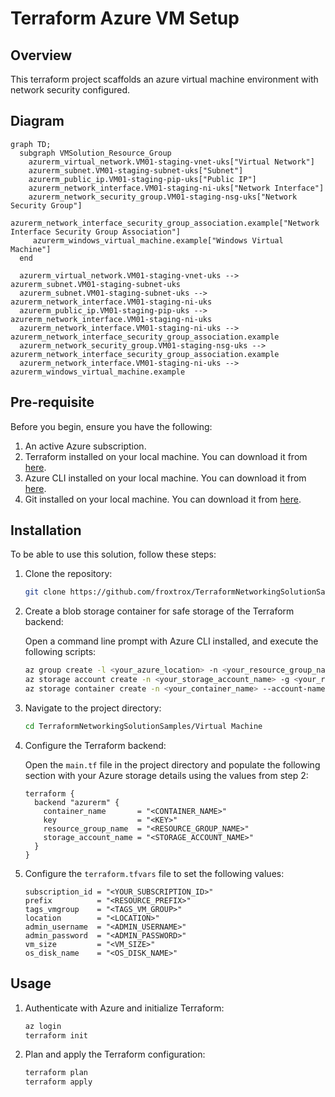 # Terraform Azure VM Setup

## Overview
This terraform project scaffolds an azure virtual machine environment with network security configured.


## Diagram

```mermaid
graph TD;
  subgraph VMSolution_Resource_Group
    azurerm_virtual_network.VM01-staging-vnet-uks["Virtual Network"]
    azurerm_subnet.VM01-staging-subnet-uks["Subnet"]
    azurerm_public_ip.VM01-staging-pip-uks["Public IP"]
    azurerm_network_interface.VM01-staging-ni-uks["Network Interface"]
    azurerm_network_security_group.VM01-staging-nsg-uks["Network Security Group"]
    azurerm_network_interface_security_group_association.example["Network Interface Security Group Association"]
     azurerm_windows_virtual_machine.example["Windows Virtual Machine"]
  end

  azurerm_virtual_network.VM01-staging-vnet-uks --> azurerm_subnet.VM01-staging-subnet-uks
  azurerm_subnet.VM01-staging-subnet-uks --> azurerm_network_interface.VM01-staging-ni-uks
  azurerm_public_ip.VM01-staging-pip-uks --> azurerm_network_interface.VM01-staging-ni-uks
  azurerm_network_interface.VM01-staging-ni-uks --> azurerm_network_interface_security_group_association.example
  azurerm_network_security_group.VM01-staging-nsg-uks --> azurerm_network_interface_security_group_association.example
  azurerm_network_interface.VM01-staging-ni-uks --> azurerm_windows_virtual_machine.example
```

## Pre-requisite

Before you begin, ensure you have the following:

1. An active Azure subscription.
2. Terraform installed on your local machine. You can download it from [here](https://www.terraform.io/downloads.html).
3. Azure CLI installed on your local machine. You can download it from [here](https://docs.microsoft.com/en-us/cli/azure/install-azure-cli).
4. Git installed on your local machine. You can download it from [here](https://git-scm.com/downloads).

## Installation

To be able to use this solution, follow these steps:

1. Clone the repository:
    ```sh
    git clone https://github.com/froxtrox/TerraformNetworkingSolutionSamples.git
    ```

2. Create a blob storage container for safe storage of the Terraform backend:

    Open a command line prompt with Azure CLI installed, and execute the following scripts:
    ```sh
    az group create -l <your_azure_location> -n <your_resource_group_name>
    az storage account create -n <your_storage_account_name> -g <your_resource_group_name>
    az storage container create -n <your_container_name> --account-name <your_storage_account_name>
    ```

3. Navigate to the project directory:
    ```sh
    cd TerraformNetworkingSolutionSamples/Virtual Machine
    ```

4. Configure the Terraform backend:

    Open the `main.tf` file in the project directory and populate the following section with your Azure storage details using the values from step 2:
    ```hcl
    terraform {
      backend "azurerm" {
        container_name       = "<CONTAINER_NAME>"
        key                  = "<KEY>"
        resource_group_name  = "<RESOURCE_GROUP_NAME>"
        storage_account_name = "<STORAGE_ACCOUNT_NAME>"
      }
    }
    ```
5. Configure the `terraform.tfvars` file to set the following values:

    ```hcl
    subscription_id = "<YOUR_SUBSCRIPTION_ID>"
    prefix          = "<RESOURCE_PREFIX>"
    tags_vmgroup    = "<TAGS_VM_GROUP>"
    location        = "<LOCATION>"
    admin_username  = "<ADMIN_USERNAME>"
    admin_password  = "<ADMIN_PASSWORD>"
    vm_size         = "<VM_SIZE>"
    os_disk_name    = "<OS_DISK_NAME>"
    ```

## Usage

1. Authenticate with Azure and initialize Terraform:
    ```sh
    az login
    terraform init
    ```

2. Plan and apply the Terraform configuration:
    ```sh
    terraform plan
    terraform apply
    ```
